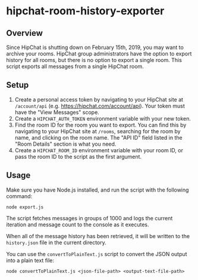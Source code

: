 # hipchat-room-history-exporter

## Overview

Since HipChat is shutting down on February 15th, 2019, you may want to archive
your rooms. HipChat group administrators have the option to export history for
all rooms, but there is no option to export a single room. This script exports
all messages from a single HipChat room.

## Setup

1. Create a personal access token by navigating to your HipChat site at
   `/account/api` (e.g. <https://hipchat.com/account/api>). Your token must have
   the "View Messages" scope.
2. Create a `HIPCHAT_AUTH_TOKEN` environment variable with your new token.
3. Find the room ID for the room you want to export. You can find this by
   navigating to your HipChat site at `/rooms`, searching for the room by name,
   and clicking on the room name. The "API ID" field listed in the "Room Details"
   section is what you need.
4. Create a `HIPCHAT_ROOM_ID` environment variable with your room ID, or pass
   the room ID to the script as the first argument.

## Usage

Make sure you have Node.js installed, and run the script with the following
command:

```
node export.js
```

The script fetches messages in groups of 1000 and logs the current iteration and
message count to the console as it executes.

When all of the message history has been retrieved, it will be written to the
`history.json` file in the current directory.

You can use the `convertToPlainText.js` script to convert the JSON output into
a plain text file:

```
node convertToPlainText.js <json-file-path> <output-text-file-path>
```
